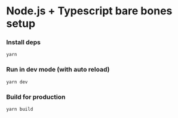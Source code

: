 # Node.js + Typescript bare bones setup

### Install deps
```
yarn
```

### Run in dev mode (with auto reload)
```
yarn dev
```

### Build for production
```
yarn build
```